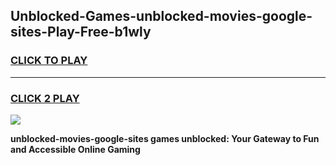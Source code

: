 
## Unblocked-Games-unblocked-movies-google-sites-Play-Free-b1wly
<h3>
<a href="https://premium76.site?title=unblocked-movies-google-sites&ref=23A">CLICK TO PLAY</a></h3>
<hr>

<h3>
<a href="https://premium76.site?title=unblocked-movies-google-sites&ref=23A">CLICK 2 PLAY</a>
  
</h3>

<a href="https://premium76.site?title=unblocked-movies-google-sites&ref=23A"><img src="https://clearcache.store/games.png"></a>


**unblocked-movies-google-sites games unblocked: Your Gateway to Fun and Accessible Online Gaming**
